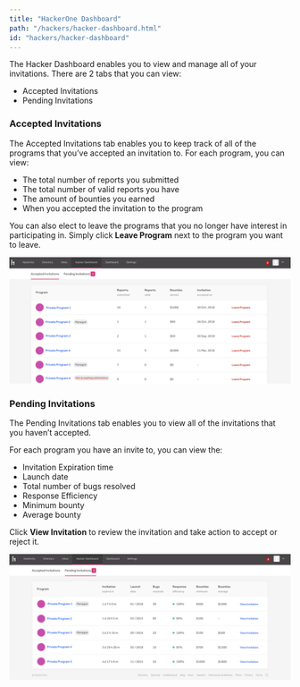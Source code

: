 ```yaml
---
title: "HackerOne Dashboard"
path: "/hackers/hacker-dashboard.html"
id: "hackers/hacker-dashboard"
---
```


The Hacker Dashboard enables you to view and manage all of your invitations. There are 2 tabs that you can view:
* Accepted Invitations
* Pending Invitations

### Accepted Invitations

The Accepted Invitations tab enables you to keep track of all of the programs that you’ve accepted an invitation to. For each program, you can view:
* The total number of reports you submitted
* The total number of valid reports you have
* The amount of bounties you earned
* When you accepted the invitation to the program

You can also elect to leave the programs that you no longer have interest in participating in. Simply click <b>Leave Program</b> next to the program you want to leave.

![hacker dashboard accepted invitations](./images/hacker-dashboard-1.png)

### Pending Invitations

The Pending Invitations tab enables you to view all of the invitations that you haven’t accepted.

For each program you have an invite to, you can view the:
* Invitation Expiration time
* Launch date
* Total number of bugs resolved
* Response Efficiency
* Minimum bounty
* Average bounty

Click <b>View Invitation</b> to review the invitation and take action to accept or reject it.

![hacker dashboard pending invitations](./images/hacker-dashboard-2.png)
